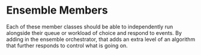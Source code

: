 # Ensemble Members

Each of these member classes should be able to independently run alongside their queue or workload of choice and respond to events.
By adding in the ensemble orchestrator, that adds an extra level of an algorithm that further responds to control what is going on.

